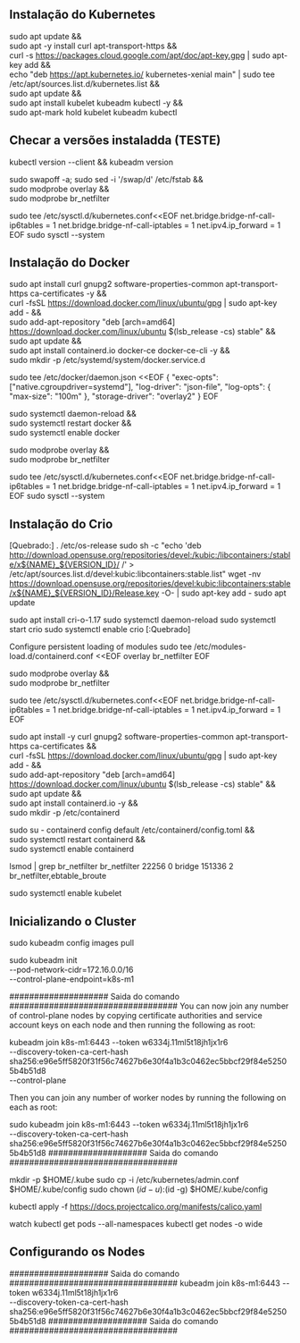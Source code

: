 
## Instalação do Kubernetes
sudo apt update && \
sudo apt -y install curl apt-transport-https && \
curl -s https://packages.cloud.google.com/apt/doc/apt-key.gpg | sudo apt-key add && \
echo "deb https://apt.kubernetes.io/ kubernetes-xenial main" | sudo tee /etc/apt/sources.list.d/kubernetes.list && \
sudo apt update && \
sudo apt install kubelet kubeadm kubectl -y && \
sudo apt-mark hold kubelet kubeadm kubectl

## Checar a versões instaladda (TESTE)
kubectl version --client && kubeadm version

sudo swapoff -a; sudo sed -i '/swap/d' /etc/fstab && \
sudo modprobe overlay && \
sudo modprobe br_netfilter

sudo tee /etc/sysctl.d/kubernetes.conf<<EOF
net.bridge.bridge-nf-call-ip6tables = 1
net.bridge.bridge-nf-call-iptables = 1
net.ipv4.ip_forward = 1
EOF
sudo sysctl --system

## Instalação do Docker
sudo apt install curl gnupg2 software-properties-common apt-transport-https ca-certificates -y && \
curl -fsSL https://download.docker.com/linux/ubuntu/gpg | sudo apt-key add - && \
sudo add-apt-repository "deb [arch=amd64] https://download.docker.com/linux/ubuntu $(lsb_release -cs) stable" && \
sudo apt update && \
sudo apt install containerd.io docker-ce docker-ce-cli -y  && \
sudo mkdir -p /etc/systemd/system/docker.service.d

sudo tee /etc/docker/daemon.json <<EOF
{
  "exec-opts": ["native.cgroupdriver=systemd"],
  "log-driver": "json-file",
  "log-opts": {
    "max-size": "100m"
  },
  "storage-driver": "overlay2"
}
EOF

sudo systemctl daemon-reload && \
sudo systemctl restart docker && \
sudo systemctl enable docker

sudo modprobe overlay && \
sudo modprobe br_netfilter

sudo tee /etc/sysctl.d/kubernetes.conf<<EOF
net.bridge.bridge-nf-call-ip6tables = 1
net.bridge.bridge-nf-call-iptables = 1
net.ipv4.ip_forward = 1
EOF
sudo sysctl --system

## Instalação do Crio
[Quebrado:]
. /etc/os-release
sudo sh -c "echo 'deb http://download.opensuse.org/repositories/devel:/kubic:/libcontainers:/stable/x${NAME}_${VERSION_ID}/ /' > /etc/apt/sources.list.d/devel:kubic:libcontainers:stable.list"
wget -nv https://download.opensuse.org/repositories/devel:kubic:libcontainers:stable/x${NAME}_${VERSION_ID}/Release.key -O- | sudo apt-key add -
sudo apt update

sudo apt install cri-o-1.17
sudo systemctl daemon-reload
sudo systemctl start crio
sudo systemctl enable crio
[:Quebrado]

Configure persistent loading of modules
sudo tee /etc/modules-load.d/containerd.conf <<EOF
overlay
br_netfilter
EOF

sudo modprobe overlay && \
sudo modprobe br_netfilter

sudo tee /etc/sysctl.d/kubernetes.conf<<EOF
net.bridge.bridge-nf-call-ip6tables = 1
net.bridge.bridge-nf-call-iptables = 1
net.ipv4.ip_forward = 1
EOF

sudo apt install -y curl gnupg2 software-properties-common apt-transport-https ca-certificates && \
curl -fsSL https://download.docker.com/linux/ubuntu/gpg | sudo apt-key add - && \
sudo add-apt-repository "deb [arch=amd64] https://download.docker.com/linux/ubuntu $(lsb_release -cs) stable" && \
sudo apt update && \
sudo apt install containerd.io -y && \
sudo mkdir -p /etc/containerd

sudo su -
containerd config default  /etc/containerd/config.toml && \
sudo systemctl restart containerd && \
sudo systemctl enable containerd

lsmod | grep br_netfilter
br_netfilter           22256  0 
bridge                151336  2 br_netfilter,ebtable_broute

sudo systemctl enable kubelet

## Inicializando o Cluster
sudo kubeadm config images pull

sudo kubeadm init \
  --pod-network-cidr=172.16.0.0/16 \
  --control-plane-endpoint=k8s-m1

#################### Saida do comando ##################################
You can now join any number of control-plane nodes by copying certificate authorities
and service account keys on each node and then running the following as root:

  kubeadm join k8s-m1:6443 --token w6334j.11ml5t18jh1jx1r6 \
        --discovery-token-ca-cert-hash sha256:e96e5ff5820f31f56c74627b6e30f4a1b3c0462ec5bbcf29f84e52505b4b51d8 \
        --control-plane

Then you can join any number of worker nodes by running the following on each as root:

sudo kubeadm join k8s-m1:6443 --token w6334j.11ml5t18jh1jx1r6 \
        --discovery-token-ca-cert-hash sha256:e96e5ff5820f31f56c74627b6e30f4a1b3c0462ec5bbcf29f84e52505b4b51d8
#################### Saida do comando ##################################


mkdir -p $HOME/.kube
sudo cp -i /etc/kubernetes/admin.conf $HOME/.kube/config
sudo chown $(id -u):$(id -g) $HOME/.kube/config

kubectl apply -f https://docs.projectcalico.org/manifests/calico.yaml

watch kubectl get pods --all-namespaces
kubectl get nodes -o wide

## Configurando os Nodes
#################### Saida do comando ##################################
kubeadm join k8s-m1:6443 --token w6334j.11ml5t18jh1jx1r6 \
        --discovery-token-ca-cert-hash sha256:e96e5ff5820f31f56c74627b6e30f4a1b3c0462ec5bbcf29f84e52505b4b51d8
#################### Saida do comando ##################################